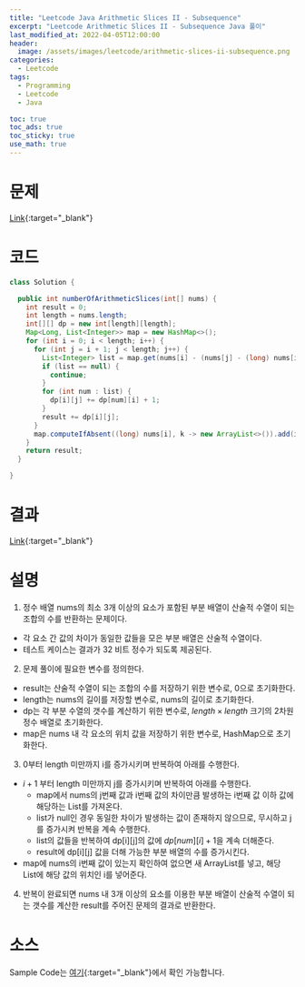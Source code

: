 ```yaml
---
title: "Leetcode Java Arithmetic Slices II - Subsequence"
excerpt: "Leetcode Arithmetic Slices II - Subsequence Java 풀이"
last_modified_at: 2022-04-05T12:00:00
header:
  image: /assets/images/leetcode/arithmetic-slices-ii-subsequence.png
categories:
  - Leetcode
tags:
  - Programming
  - Leetcode
  - Java

toc: true
toc_ads: true
toc_sticky: true
use_math: true
---
```

# 문제
[Link](https://leetcode.com/problems/arithmetic-slices-ii-subsequence/){:target="_blank"}

# 코드
```java
class Solution {

  public int numberOfArithmeticSlices(int[] nums) {
    int result = 0;
    int length = nums.length;
    int[][] dp = new int[length][length];
    Map<Long, List<Integer>> map = new HashMap<>();
    for (int i = 0; i < length; i++) {
      for (int j = i + 1; j < length; j++) {
        List<Integer> list = map.get(nums[i] - (nums[j] - (long) nums[i]));
        if (list == null) {
          continue;
        }
        for (int num : list) {
          dp[i][j] += dp[num][i] + 1;
        }
        result += dp[i][j];
      }
      map.computeIfAbsent((long) nums[i], k -> new ArrayList<>()).add(i);
    }
    return result;
  }

}
```

# 결과
[Link](https://leetcode.com/submissions/detail/673997445/){:target="_blank"}

# 설명
1. 정수 배열 nums의 최소 3개 이상의 요소가 포함된 부분 배열이 산술적 수열이 되는 조합의 수를 반환하는 문제이다.
- 각 요소 간 값의 차이가 동일한 값들을 모은 부분 배열은 산술적 수열이다.
- 테스트 케이스는 결과가 32 비트 정수가 되도록 제공된다.

2. 문제 풀이에 필요한 변수를 정의한다.
- result는 산술적 수열이 되는 조합의 수를 저장하기 위한 변수로, 0으로 초기화한다.
- length는 nums의 길이를 저장할 변수로, nums의 길이로 초기화한다.
- dp는 각 부분 수열의 갯수를 계산하기 위한 변수로, $length \times length$ 크기의 2차원 정수 배열로 초기화한다.
- map은 nums 내 각 요소의 위치 값을 저장하기 위한 변수로, HashMap으로 초기화한다.

3. 0부터 length 미만까지 i를 증가시키며 반복하여 아래를 수행한다.
- $i + 1$ 부터 length 미만까지 j를 증가시키며 반복하여 아래를 수행한다.
  - map에서 nums의 j번째 값과 i번째 값의 차이만큼 발생하는 i번째 값 이하 값에 해당하는 List를 가져온다.
  - list가 null인 경우 동일한 차이가 발생하는 값이 존재하지 않으므로, 무시하고 j를 증가시켜 반복을 계속 수행한다.
  - list의 값들을 반복하여 dp[i][j]의 값에 $dp[num][i] + 1$을 계속 더해준다.
  - result에 dp[i][j] 값을 더해 가능한 부분 배열의 수를 증가시킨다.
- map에 nums의 i번째 값이 있는지 확인하여 없으면 새 ArrayList를 넣고, 해당 List에 해당 값의 위치인 i를 넣어준다.

4. 반복이 완료되면 nums 내 3개 이상의 요소를 이용한 부분 배열이 산술적 수열이 되는 갯수를 계산한 result를 주어진 문제의 결과로 반환한다.

# 소스
Sample Code는 [여기](https://github.com/GracefulSoul/leetcode/blob/master/src/main/java/gracefulsoul/problems/ArithmeticSlicesIISubsequence.java){:target="_blank"}에서 확인 가능합니다.